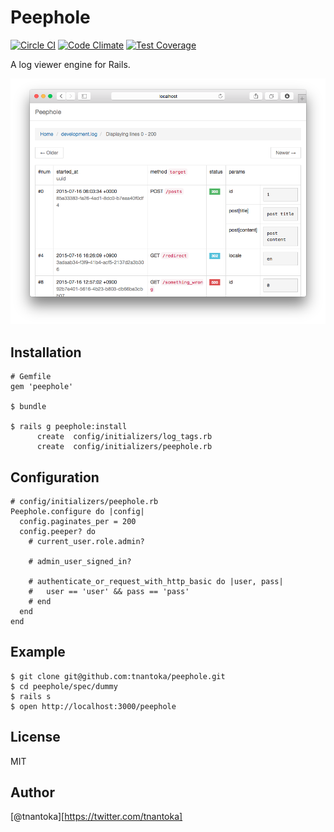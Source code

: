 # Peephole

[![Circle CI](https://circleci.com/gh/tnantoka/peephole.svg?style=svg)](https://circleci.com/gh/tnantoka/peephole)
[![Code Climate](https://codeclimate.com/github/tnantoka/peephole/badges/gpa.svg)](https://codeclimate.com/github/tnantoka/peephole)
[![Test Coverage](https://codeclimate.com/github/tnantoka/peephole/badges/coverage.svg)](https://codeclimate.com/github/tnantoka/peephole/coverage)

A log viewer engine for Rails.

![](screenshot.png)

## Installation

```
# Gemfile
gem 'peephole'

$ bundle

$ rails g peephole:install
      create  config/initializers/log_tags.rb
      create  config/initializers/peephole.rb
```

## Configuration

```
# config/initializers/peephole.rb
Peephole.configure do |config|
  config.paginates_per = 200
  config.peeper? do
    # current_user.role.admin?

    # admin_user_signed_in?

    # authenticate_or_request_with_http_basic do |user, pass|
    #   user == 'user' && pass == 'pass'
    # end
  end
end
```

## Example

```
$ git clone git@github.com:tnantoka/peephole.git
$ cd peephole/spec/dummy
$ rails s
$ open http://localhost:3000/peephole
```

## License

MIT

## Author

[@tnantoka][https://twitter.com/tnantoka]

